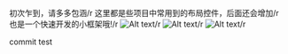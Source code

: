 初次乍到，请多多包涵/r
这里都是些项目中常用到的布局控件，后面还会增加/r
也是一个快速开发的小框架哦!/r
![Alt text](https://github.com/lining1992/Multi_Function/tree/master/screenshots/1.png)/r
![Alt text](https://github.com/lining1992/Multi_Function/tree/master/screenshots/2.png)/r
![Alt text](https://github.com/lining1992/Multi_Function/tree/master/screenshots/3.png)/r

commit test
